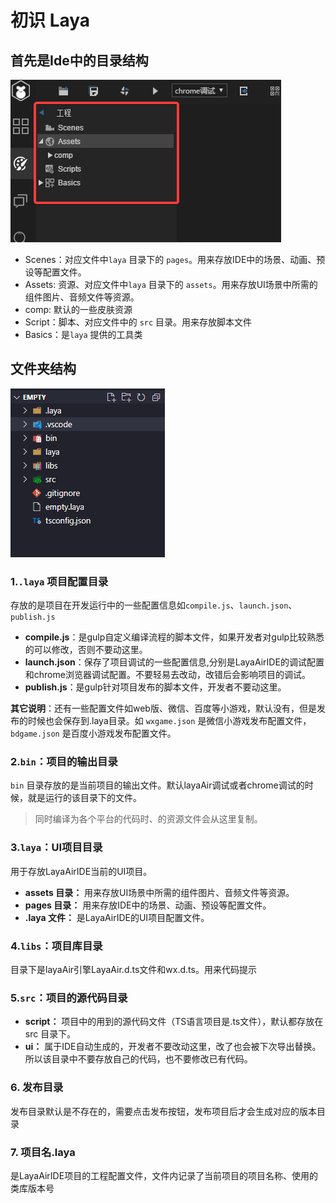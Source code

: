 # 初识 Laya 
## 首先是Ide中的目录结构

![01.初识Laya__2022-05-26-15-57-18](/attachments/01.初识Laya__2022-05-26-15-57-18.png)

- Scenes：对应文件中`laya` 目录下的 `pages`。用来存放IDE中的场景、动画、预设等配置文件。
- Assets: 资源、对应文件中`laya` 目录下的 `assets`。用来存放UI场景中所需的组件图片、音频文件等资源。
- comp: 默认的一些皮肤资源
- Script：脚本、对应文件中的 `src` 目录。用来存放脚本文件
- Basics：是`laya` 提供的工具类

## 文件夹结构
![01.初识Laya__2022-05-26-16-19-51](/attachments/01.初识Laya__2022-05-26-16-19-51.png)

### 1.`.laya` 项目配置目录
存放的是项目在开发运行中的一些配置信息如`compile.js`、`launch.json`、`publish.js`  
- **compile.js**：是gulp自定义编译流程的脚本文件，如果开发者对gulp比较熟悉的可以修改，否则不要动这里。
- **launch.json**：保存了项目调试的一些配置信息,分别是LayaAirIDE的调试配置和chrome浏览器调试配置。不要轻易去改动，改错后会影响项目的调试。
- **publish.js**：是gulp针对项目发布的脚本文件，开发者不要动这里。

**其它说明**：还有一些配置文件如web版、微信、百度等小游戏，默认没有，但是发布的时候也会保存到.laya目录。如 `wxgame.json` 是微信小游戏发布配置文件， `bdgame.json` 是百度小游戏发布配置文件。
### 2.`bin`：项目的输出目录
`bin` 目录存放的是当前项目的输出文件。默认layaAir调试或者chrome调试的时候，就是运行的该目录下的文件。
> 同时编译为各个平台的代码时、的资源文件会从这里复制。

### 3.`laya`：UI项目目录
用于存放LayaAirIDE当前的UI项目。

- **assets 目录：** 用来存放UI场景中所需的组件图片、音频文件等资源。 
- **pages 目录：** 用来存放IDE中的场景、动画、预设等配置文件。
- **.laya 文件：** 是LayaAirIDE的UI项目配置文件。
### 4.`libs`：项目库目录
目录下是layaAir引擎LayaAir.d.ts文件和wx.d.ts。用来代码提示
### 5.`src`：项目的源代码目录
- **script：** 项目中的用到的源代码文件（TS语言项目是.ts文件），默认都存放在 src 目录下。
- **ui：** 属于IDE自动生成的，开发者不要改动这里，改了也会被下次导出替换。所以该目录中不要存放自己的代码，也不要修改已有代码。
### 6. 发布目录
发布目录默认是不存在的，需要点击发布按钮，发布项目后才会生成对应的版本目录
### 7. 项目名.laya
是LayaAirIDE项目的工程配置文件，文件内记录了当前项目的项目名称、使用的类库版本号
